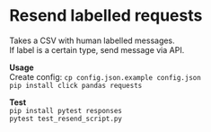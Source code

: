 # Resend labelled requests

Takes a CSV with human labelled messages.  
If label is a certain type, send message via API.  
  
**Usage**  
Create config: `cp config.json.example config.json`   
`pip install click pandas requests`  

**Test**  
`pip install pytest responses`  
`pytest test_resend_script.py`
